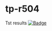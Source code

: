 # tp-r504

Tst results
[![Badge](https://github.com/MATHEO-UNIV/tp-r504/actions/workflows/pytest.yml/badge.svg)](https://github.com/MATHEO-UNIV/tp-r504/actions)
